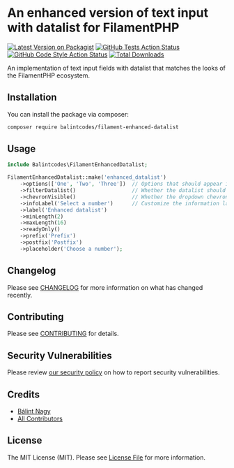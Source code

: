 # An enhanced version of text input with datalist for FilamentPHP

[![Latest Version on Packagist](https://img.shields.io/packagist/v/balintcodes/filament-enhanced-datalist.svg?style=flat-square)](https://packagist.org/packages/balintcodes/filament-enhanced-datalist)
[![GitHub Tests Action Status](https://img.shields.io/github/actions/workflow/status/balintcodes/filament-enhanced-datalist/run-tests.yml?branch=main&label=tests&style=flat-square)](https://github.com/balintcodes/filament-enhanced-datalist/actions?query=workflow%3Arun-tests+branch%3Amain)
[![GitHub Code Style Action Status](https://img.shields.io/github/actions/workflow/status/balintcodes/filament-enhanced-datalist/fix-php-code-styling.yml?branch=main&label=code%20style&style=flat-square)](https://github.com/balintcodes/filament-enhanced-datalist/actions?query=workflow%3A"Fix+PHP+code+styling"+branch%3Amain)
[![Total Downloads](https://img.shields.io/packagist/dt/balintcodes/filament-enhanced-datalist.svg?style=flat-square)](https://packagist.org/packages/balintcodes/filament-enhanced-datalist)

An implementation of text input fields with datalist that matches the looks of the FilamentPHP ecosystem.

## Installation

You can install the package via composer:

```bash
composer require balintcodes/filament-enhanced-datalist
```

## Usage

```php
include Balintcodes\FilamentEnhancedDatalist;

FilamentEnhancedDatalist::make('enhanced_datalist')
    ->options(['One', 'Two', 'Three'])  // Options that should appear in the datalist
    ->filterDatalist()                  // Whether the datalist should be filtered during typing
    ->chevronVisible()                  // Whether the dropdown chevron should be visible
    ->infoLabel('Select a number')      // Customize the information label on the top of the datalist
    ->label('Enhanced datalist')        
    ->minLength(2)
    ->maxLength(16)
    ->readyOnly()
    ->prefix('Prefix')
    ->postfix('Postfix')
    ->placeholder('Choose a number');
```

## Changelog

Please see [CHANGELOG](CHANGELOG.md) for more information on what has changed recently.

## Contributing

Please see [CONTRIBUTING](.github/CONTRIBUTING.md) for details.

## Security Vulnerabilities

Please review [our security policy](../../security/policy) on how to report security vulnerabilities.

## Credits

- [Bálint Nagy](https://github.com/balintcodes)
- [All Contributors](../../contributors)

## License

The MIT License (MIT). Please see [License File](LICENSE.md) for more information.
